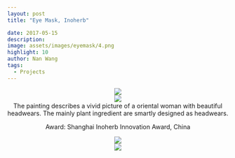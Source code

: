 ```yaml
---
layout: post
title: "Eye Mask, Inoherb"

date: 2017-05-15
description:
image: assets/images/eyemask/4.png
highlight: 10
author: Nan Wang
tags:
  - Projects
---
```



<div class="section-padding" align="center">
<img source type="img/png" src="{{ "assets/images/eyemask/1.png" | relative_url }}"/>
</div>

<div class="section-padding" align="center">
<img source type="img/png" src="{{ "assets/images/eyemask/2.png" | relative_url }}"/>
</div>

<div class="section-padding bg-white" align="center">
The painting describes a vivid picture of a oriental woman with beautiful headwears. The mainly plant ingredient are smartly designed as headwears.

Award: Shanghai Inoherb Innovation Award, China
</div>


<div class="section-padding" align="center">
<img source type="img/png" src="{{ "assets/images/eyemask/3.png" | relative_url }}"/>
</div>

<div class="section-padding" align="center">
<img source type="img/png" src="{{ "assets/images/eyemask/4.png" | relative_url }}"/>
</div>
